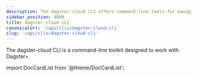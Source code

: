 ```yaml
---
description: The dagster-cloud CLI offers command-line tools for managing and deploying Dagster+ workflows.
sidebar_position: 4000
title: dagster-cloud CLI
canonicalUrl: '/api/clis/dagster-cloud-cli'
slug: '/api/clis/dagster-cloud-cli'
---
```


The dagster-cloud CLI is a command-line toolkit designed to work with Dagster+.

import DocCardList from '@theme/DocCardList';

<DocCardList />
